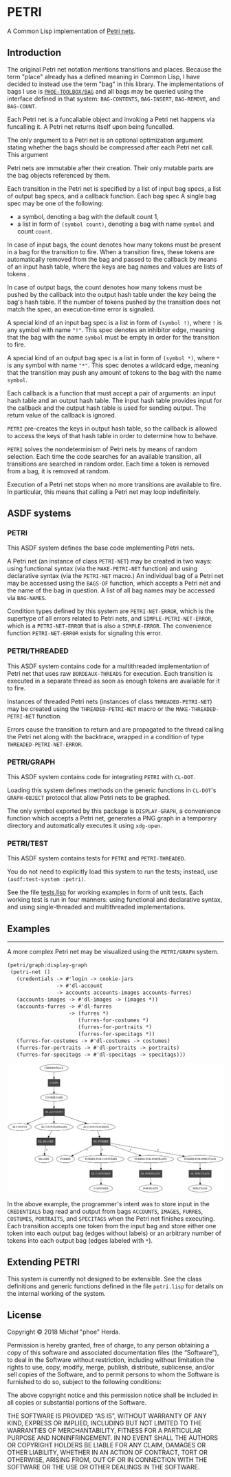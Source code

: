 # PETRI

A Common Lisp implementation of 
[Petri nets](https://en.wikipedia.org/wiki/Petri_net).

## Introduction

The original Petri net notation mentions transitions and places. Because the
term "place" already has a defined meaning in Common Lisp, I have decided to
instead use the term "bag" in this library. The implementations of bags I use is
[`PHOE-TOOLBOX/BAG`](https://github.com/phoe/phoe-toolbox/) and all bags may be
queried using the interface defined in that system: `BAG-CONTENTS`,
`BAG-INSERT`, `BAG-REMOVE`, and `BAG-COUNT`.

Each Petri net is a funcallable object and invoking a Petri net happens via
funcalling it. A Petri net returns itself upon being funcalled.

The only argument to a Petri net is an optional optimization argument stating
whether the bags should be compressed after each Petri net call. This argument 

Petri nets are immutable after their creation. Their only mutable parts are the
bag objects referenced by them.

Each transition in the Petri net is specified by a list of input bag specs, a
list of output bag specs, and a callback function. Each bag spec A single bag
spec may be one of the following:

* a symbol, denoting a bag with the default count 1,
* a list in form of `(symbol count)`, denoting a bag with name `symbol` and
  count `count`.

In case of input bags, the count denotes how many tokens must be present in a
bag for the transition to fire. When a transition fires, these tokens are
automatically removed from the bag and passed to the callback by means of an
input hash table, where the keys are bag names and values are lists of tokens .

In case of output bags, the count denotes how many tokens must be pushed by the
callback into the output hash table under the key being the bag's hash table. If
the number of tokens pushed by the transition does not match the spec, an
execution-time error is signaled.

A special kind of an input bag spec is a list in form of `(symbol !)`, where `!`
is any symbol with name `"!"`. This spec denotes an inhibitor edge, meaning that
the bag with the name `symbol` must be empty in order for the transition to
fire. 

A special kind of an output bag spec is a list in form of `(symbol *)`, where
`*` is any symbol with name `"*"`. This spec denotes a wildcard edge, meaning
that the transition may push any amount of tokens to the bag with the name
`symbol`. 

Each callback is a function that must accept a pair of arguments: an input hash
table and an output hash table. The input hash table provides input for the
callback and the output hash table is used for sending output. The return value
of the callback is ignored.

`PETRI` pre-creates the keys in output hash table, so the callback is allowed to
access the keys of that hash table in order to determine how to behave.

`PETRI` solves the nondeterminism of Petri nets by means of random selection.
Each time the code searches for an available transition, all transitions are
searched in random order. Each time a token is removed from a bag, it is removed
at random.

Execution of a Petri net stops when no more transitions are available to fire.
In particular, this means that calling a Petri net may loop indefinitely.

## ASDF systems

### PETRI

This ASDF system defines the base code implementing Petri nets.

A Petri net (an instance of class `PETRI-NET`) may be created in two ways: using
functional syntax (via the `MAKE-PETRI-NET` function) and using declarative
syntax (via the `PETRI-NET` macro.) An individual bag of a Petri net may be
accessed using the `BAGS-OF` function, which accepts a Petri net and the name of
the bag in question. A list of all bag names may be accessed via `BAG-NAMES`.

Condition types defined by this system are `PETRI-NET-ERROR`, which is the
supertype of all errors related to Petri nets, and `SIMPLE-PETRI-NET-ERROR`,
which is a `PETRI-NET-ERROR` that is also a `SIMPLE-ERROR`. The convenience
function `PETRI-NET-ERROR` exists for signaling this error.

### PETRI/THREADED

This ASDF system contains code for a multithreaded implementation of Petri net
that uses raw `BORDEAUX-THREADS` for execution. Each transition is executed in a
separate thread as soon as enough tokens are available for it to fire.

Instances of threaded Petri nets (instances of class `THREADED-PETRI-NET`) may
be created using the `THREADED-PETRI-NET` macro or the `MAKE-THREADED-PETRI-NET`
function.

Errors cause the transition to return and are propagated to the thread calling
the Petri net along with the backtrace, wrapped in a condition of type 
`THREADED-PETRI-NET-ERROR`.

### PETRI/GRAPH

This ASDF system contains code for integrating `PETRI` with `CL-DOT`. 

Loading this system defines methods on the generic functions in `CL-DOT`'s 
`GRAPH-OBJECT` protocol that allow Petri nets to be graphed.

The only symbol exported by this package is `DISPLAY-GRAPH`, a convenience
function which accepts a Petri net, generates a PNG graph in a temporary
directory and automatically executes it using `xdg-open`.

### PETRI/TEST

This ASDF system contains tests for `PETRI` and `PETRI-THREADED`.

You do not need to explicitly load this system to run the tests; instead, use 
`(asdf:test-system :petri)`.

See the file [tests.lisp](tests.lisp) for working examples in form of unit
tests. Each working test is run in four manners: using functional and
declarative syntax, and using single-threaded and multithreaded implementations.

## Examples


----

A more complex Petri net may be visualized using the `PETRI/GRAPH` system.

```
(petri/graph:display-graph
 (petri-net ()
   (credentials -> #'login -> cookie-jars
                -> #'dl-account
                -> accounts accounts-images accounts-furres)
   (accounts-images -> #'dl-images -> (images *))
   (accounts-furres -> #'dl-furres
                    -> (furres *)
                       (furres-for-costumes *)
                       (furres-for-portraits *)
                       (furres-for-specitags *))
   (furres-for-costumes -> #'dl-costumes -> costumes)
   (furres-for-portraits -> #'dl-portraits -> portraits)
   (furres-for-specitags -> #'dl-specitags -> specitags)))
```

![Generated graph](graph-example.png)

In the above example, the programmer's intent was to store input in the
`CREDENTIALS` bag read and output from bags `ACCOUNTS`, `IMAGES`, `FURRES`,
`COSTUMES`, `PORTRAITS`, and `SPECITAGS` when the Petri net finishes executing.
Each transition accepts one token from the input bag and store either one token
into each output bag (edges without labels) or an arbitrary number of tokens
into each output bag (edges labeled with `*`).

## Extending PETRI

This system is currently not designed to be extensible. See the class
definitions and generic functions defined in the file `petri.lisp` for details
on the internal working of the system.

## License

Copyright © 2018 Michał "phoe" Herda.

Permission is hereby granted, free of charge, to any person
obtaining a copy of this software and associated documentation
files (the “Software”), to deal in the Software without
restriction, including without limitation the rights to use,
copy, modify, merge, publish, distribute, sublicense, and/or sell
copies of the Software, and to permit persons to whom the
Software is furnished to do so, subject to the following
conditions:

The above copyright notice and this permission notice shall be
included in all copies or substantial portions of the Software.

THE SOFTWARE IS PROVIDED “AS IS”, WITHOUT WARRANTY OF ANY KIND,
EXPRESS OR IMPLIED, INCLUDING BUT NOT LIMITED TO THE WARRANTIES
OF MERCHANTABILITY, FITNESS FOR A PARTICULAR PURPOSE AND
NONINFRINGEMENT. IN NO EVENT SHALL THE AUTHORS OR COPYRIGHT
HOLDERS BE LIABLE FOR ANY CLAIM, DAMAGES OR OTHER LIABILITY,
WHETHER IN AN ACTION OF CONTRACT, TORT OR OTHERWISE, ARISING
FROM, OUT OF OR IN CONNECTION WITH THE SOFTWARE OR THE USE OR
OTHER DEALINGS IN THE SOFTWARE.
